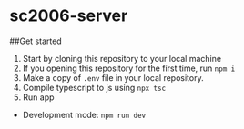 # sc2006-server

##Get started

1. Start by cloning this repository to your local machine
1. If you opening this repository for the first time, run ```npm i```
1. Make a copy of ```.env``` file in your local repository.
1. Compile typescript to js using ```npx tsc```
1. Run app
  - Development mode: ```npm run dev```
  
